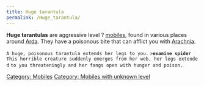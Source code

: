 ```yaml
---
title: Huge tarantula
permalink: /Huge_tarantula/
---
```


**Huge tarantulas** are aggressive level ? [mobiles](mobile "wikilink"),
found in various places around [Arda](Arda "wikilink"). They have a
poisonous bite that can afflict you with
[Arachnia](Arachnia "wikilink").

`A huge, poisonous tarantula extends her legs to you.`
`>`**`examine spider`**
`This horrible creature suddenly emerges from her web, her legs extended`
`to you threateningly and her fangs open with hunger and poison.`

[Category: Mobiles](Category:_Mobiles "wikilink") [Category: Mobiles
with unknown level](Category:_Mobiles_with_unknown_level "wikilink")